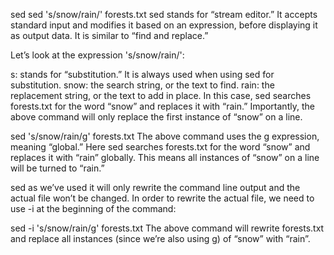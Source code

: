 sed
sed 's/snow/rain/' forests.txt
sed stands for “stream editor.” It accepts standard input and modifies it based on an expression, before displaying it as output data. It is similar to “find and replace.”

Let’s look at the expression 's/snow/rain/':

s: stands for “substitution.” It is always used when using sed for substitution.
snow: the search string, or the text to find.
rain: the replacement string, or the text to add in place.
In this case, sed searches forests.txt for the word “snow” and replaces it with “rain.” Importantly, the above command will only replace the first instance of “snow” on a line.

sed 's/snow/rain/g' forests.txt
The above command uses the g expression, meaning “global.” Here sed searches forests.txt for the word “snow” and replaces it with “rain” globally. This means all instances of “snow” on a line will be turned to “rain.”

sed as we’ve used it will only rewrite the command line output and the actual file won’t be changed. In order to rewrite the actual file, we need to use -i at the beginning of the command:

sed -i 's/snow/rain/g' forests.txt
The above command will rewrite forests.txt and replace all instances (since we’re also using g) of “snow” with “rain”.
